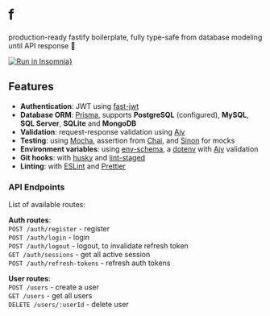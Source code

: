 # f
production-ready fastify boilerplate, fully type-safe from database modeling until API response 🤘

[![Run in Insomnia}](https://insomnia.rest/images/run.svg)](https://insomnia.rest/run/?label=f&uri=https%3A%2F%2Fraw.githubusercontent.com%2Fbwyx%2Ff%2Fmain%2Finsomnia.json)

## Features
- **Authentication**: JWT using [fast-jwt](https://npm.im/fast-jwt)
- **Database ORM**: [Prisma](https://www.prisma.io/), supports **PostgreSQL** (configured), **MySQL**, **SQL Server**, **SQLite** and **MongoDB**
- **Validation**: request-response validation using [Ajv](https://ajv.js.org/)
- **Testing**: using [Mocha](https://mochajs.org/), assertion from [Chai](https://www.chaijs.com/), and [Sinon](https://sinonjs.org/) for mocks
- **Environment variables**: using [env-schema](https://npm.im/env-schema), a [dotenv](https://npm.im/dotenv) with [Ajv](https://ajv.js.org/) validation
- **Git hooks**: with [husky](https://github.com/typicode/husky) and [lint-staged](https://github.com/okonet/lint-staged)
- **Linting**: with [ESLint](https://eslint.org) and [Prettier](https://prettier.io)

### API Endpoints

List of available routes:

**Auth routes**:\
`POST /auth/register` - register\
`POST /auth/login` - login\
`POST /auth/logout` - logout, to invalidate refresh token\
`GET /auth/sessions` - get all active session\
`POST /auth/refresh-tokens` - refresh auth tokens

**User routes**:\
`POST /users` - create a user\
`GET /users` - get all users\
`DELETE /users/:userId` - delete user
